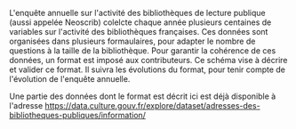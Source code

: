 L'enquête annuelle sur l'activité des bibliothèques de lecture publique (aussi appelée Neoscrib) colelcte chaque année plusieurs centaines de variables sur l'activité des bibliothèques françaises.
Ces données sont organisées dans plusieurs formaulaires, pour adapter le nombre de questions à la taille de la bibliothèque.
Pour garantir la cohérence de ces données, un format est imposé aux contributeurs.
Ce schéma vise à décrire et valider ce format.
Il suivra les évolutions du format, pour tenir compte de l'évolution de l'enquête annuelle.

Une partie des données dont le format est décrit ici est déjà disponible à l'adresse https://data.culture.gouv.fr/explore/dataset/adresses-des-bibliotheques-publiques/information/
